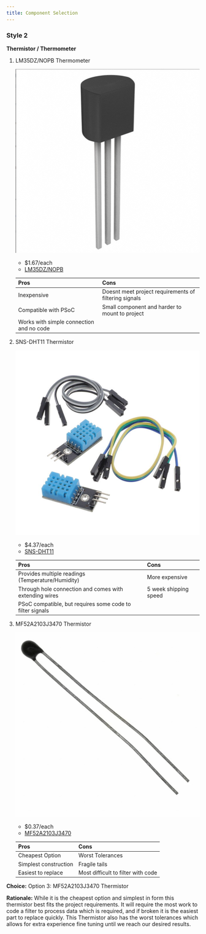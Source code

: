 ```yaml
---
title: Component Selection
---
```


### Style 2

**Thermistor / Thermometer**

1. LM35DZ/NOPB Thermometer

    ![](Thermo1.png)

    * $1.67/each
    * [LM35DZ/NOPB](https://www.digikey.com/en/products/detail/texas-instruments/LM35DZ-NOPB/32489?)

    | Pros                                      | Cons                                                             |
    | ----------------------------------------- | ---------------------------------------------------------------- |
    | Inexpensive                               | Doesnt meet project requirements of filtering signals            |
    | Compatible with PSoC                      | Small component and harder to mount to project                   |
    | Works with simple connection and no code  |

2. SNS-DHT11 Thermistor

    ![](Thermo2.png)

    * $4.37/each
    * [SNS-DHT11](https://www.digikey.com/en/products/detail/olimex-ltd/SNS-DHT11/21662551)

    | Pros                                                              | Cons                  |
    | ----------------------------------------------------------------- | --------------------- |
    | Provides multiple readings (Temperature/Humidity)                 | More expensive        |
    | Through hole connection and comes with extending wires            | 5 week shipping speed |
    | PSoC compatible, but requires some code to filter signals         |

3. MF52A2103J3470 Thermistor

   ![](Thermo3.png)

   * $0.37/each
   * [MF52A2103J3470](https://www.digikey.com/en/products/detail/cantherm/MF52A2103J3470/1191033)
  
   | Pros                             | Cons                               |
   | -------------------------------- | ---------------------------------- |
   | Cheapest Option                  | Worst Tolerances                   |
   | Simplest construction            | Fragile tails                      |
   | Easiest to replace               | Most difficult to filter with code |
   
**Choice:** Option 3: MF52A2103J3470 Thermistor

**Rationale:** While it is the cheapest option and simplest in form this thermistor best fits the project requirements. It will require the most work to code a filter to process data which is required, and if broken it is the easiest part to replace quickly. This Thermistor also has the worst tolerances which allows for extra experience fine tuning until we reach our desired results.
